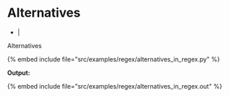 # Alternatives

* |

Alternatives

{% embed include file="src/examples/regex/alternatives_in_regex.py" %}

**Output:**

{% embed include file="src/examples/regex/alternatives_in_regex.out" %}



